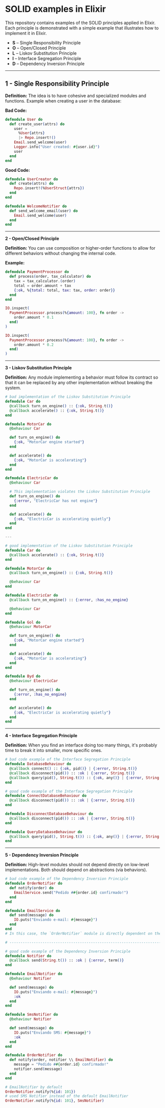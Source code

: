 # SOLID examples in Elixir

This repository contains examples of the SOLID principles applied in Elixir. Each principle is demonstrated with a simple example that illustrates how to implement it in Elixir.

- **S** – Single Responsibility Principle
- **O** – Open/Closed Principle
- **L** – Liskov Substitution Principle
- **I** – Interface Segregation Principle
- **D** – Dependency Inversion Principle

---

## 1 - Single Responsibility Principle

**Definition:** The idea is to have cohesive and specialized modules and functions. Example when creating a user in the database:

**Bad Code:**

```elixir
defmodule User do
  def create_user(attrs) do
    user =
      %User{attrs}
      |> Repo.insert!()
    Email.send_welcome(user)
    Logger.info("User created: #{user.id}")
    user
  end
end
```

**Good Code:**

```elixir
defmodule UserCreator do
  def create(attrs) do
    Repo.insert!(%UserStruct{attrs})
  end
end

defmodule WelcomeNotifier do
  def send_welcome_email(user) do
    Email.send_welcome(user)
  end
end
```

---

**2 - Open/Closed Principle**

**Definition:** You can use composition or higher-order functions to allow for different behaviors without changing the internal code.

**Example:**

```elixir
defmodule PaymentProcessor do
  def process(order, tax_calculator) do
    tax = tax_calculator.(order)
    total = order.amount + tax
    {:ok, %{total: total, tax: tax, order: order}}
  end
end

IO.inspect(
  PaymentProcessor.process(%{amount: 100}, fn order ->
    order.amount * 0.1
  end)
)

IO.inspect(
  PaymentProcessor.process(%{amount: 100}, fn order ->
    order.amount * 0.2
  end)
)
```

---

**3 - Liskov Substitution Principle**

**Definition:** Any module implementing a behavior must follow its contract so that it can be replaced by any other implementation without breaking the system.

```elixir
# bad implementation of the Liskov Substitution Principle
defmodule Car do
  @callback turn_on_engine() :: {:ok, String.t()}
  @callback accelerate() :: {:ok, String.t()}
end

defmodule MotorCar do
  @behaviour Car

  def turn_on_engine() do
    {:ok, "MotorCar engine started"}
  end

  def accelerate() do
    {:ok, "MotorCar is accelerating"}
  end
end

defmodule ElectricCar do
  @behaviour Car

  # This implementation violates the Liskov Substitution Principle
  def turn_on_engine() do
    {:error, "ElectricCar has not engine"}
  end

  def accelerate() do
    {:ok, "ElectricCar is accelerating quietly"}
  end
end

---

# good implementation of the Liskov Substitution Principle
defmodule Car do
  @callback accelerate() :: {:ok, String.t()}
end

defmodule MotorCar do
  @callback turn_on_engine() :: {:ok, String.t()}

  @behaviour Car
end

defmodule ElectricCar do
  @callback turn_on_engine() :: {:error, :has_no_engine}

  @behaviour Car
end

defmodule Gol do
  @behaviour MotorCar

  def turn_on_engine() do
    {:ok, "MotorCar engine started"}
  end

  def accelerate() do
    {:ok, "MotorCar is accelerating"}
  end
end

defmodule Byd do
  @behaviour ElectricCar

  def turn_on_engine() do
    {:error, :has_no_engine}
  end

  def accelerate() do
    {:ok, "ElectricCar is accelerating quietly"}
  end
end
```

---

**4 - Interface Segregation Principle**

**Definition:** When you find an interface doing too many things, it's probably time to break it into smaller, more specific ones.

```elixir
# bad code example of the Interface Segregation Principle
defmodule DatabaseBehaviour do
  @callback connect() :: {:ok, pid()} | {:error, String.t()}
  @callback disconnect(pid()) :: :ok | {:error, String.t()}
  @callback query(pid(), String.t()) :: {:ok, any()} | {:error, String.t()}
end

# good code example of the Interface Segregation Principle
defmodule ConnectDatabaseBehaviour do
  @callback disconnect(pid()) :: :ok | {:error, String.t()}
end

defmodule DisconnectDatabaseBehaviour do
  @callback disconnect(pid()) :: :ok | {:error, String.t()}
end

defmodule QueryDatabaseBehaviour do
  @callback query(pid(), String.t()) :: {:ok, any()} | {:error, String.t()}
end
```

---

**5 - Dependency Inversion Principle**

**Definition:** High-level modules should not depend directly on low-level implementations. Both should depend on abstractions (via behaviors).

```elixir
# bad code example of the Dependency Inversion Principle
defmodule OrderNotifier do
  def notify(order) do
    EmailService.send("Pedido ##{order.id} confirmado!")
  end
end

defmodule EmailService do
  def send(message) do
    IO.puts("Enviando e-mail: #{message}")
  end
end
# In this case, the `OrderNotifier` module is directly dependent on the `EmailService` module.

# --------------------------------------------------------------------------------------------

# good code example of the Dependency Inversion Principle
defmodule Notifier do
  @callback send(String.t()) :: :ok | {:error, term()}
end

defmodule EmailNotifier do
  @behaviour Notifier

  def send(message) do
    IO.puts("Enviando e-mail: #{message}")
    :ok
  end
end

defmodule SmsNotifier do
  @behaviour Notifier

  def send(message) do
    IO.puts("Enviando SMS: #{message}")
    :ok
  end
end

defmodule OrderNotifier do
  def notify(order, notifier \\ EmailNotifier) do
    message = "Pedido ##{order.id} confirmado!"
    notifier.send(message)
  end
end

# EmailNotifier by default
OrderNotifier.notify(%{id: 101})
# used SMS Notifier instead of the default EmailNotifier
OrderNotifier.notify(%{id: 101}, SmsNotifier)
```
